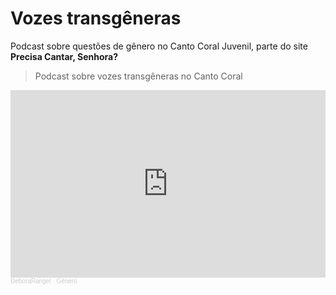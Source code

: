 # Vozes transgêneras
Podcast sobre questões de gênero no Canto Coral Juvenil, parte do site **Precisa Cantar, Senhora?**

>Podcast sobre vozes transgêneras no Canto Coral

<iframe width="100%" height="300" scrolling="no" frameborder="no" allow="autoplay" src="https://w.soundcloud.com/player/?url=https%3A//api.soundcloud.com/tracks/1253723602&color=%23ff5500&auto_play=false&hide_related=false&show_comments=true&show_user=true&show_reposts=false&show_teaser=true&visual=true"></iframe><div style="font-size: 10px; color: #cccccc;line-break: anywhere;word-break: normal;overflow: hidden;white-space: nowrap;text-overflow: ellipsis; font-family: Interstate,Lucida Grande,Lucida Sans Unicode,Lucida Sans,Garuda,Verdana,Tahoma,sans-serif;font-weight: 100;"><a href="https://soundcloud.com/user-807457366" title="DeboraRangel" target="_blank" style="color: #cccccc; text-decoration: none;">DeboraRangel</a> · <a href="https://soundcloud.com/user-807457366/genero" title="Gênero" target="_blank" style="color: #cccccc; text-decoration: none;">Gênero</a></div>